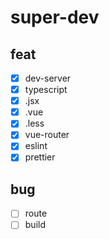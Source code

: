 # super-dev

## feat

- [x] dev-server
- [x] typescript
- [x] .jsx
- [x] .vue
- [x] .less
- [x] vue-router
- [x] eslint
- [x] prettier

## bug

- [ ] route
- [ ] build
